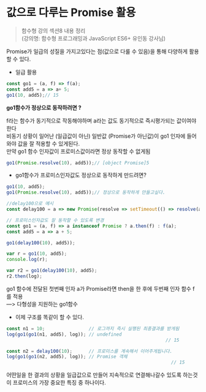 # 값으로 다루는 Promise 활용

> 함수형 강의 섹션8 내용 정리 <br/>
> (강의명: 함수형 프로그래밍과 JavaScript ES6+ 유인동 강사님)

Promise가 일급의 성질을 가지고있다는 점(값으로 다룰 수 있음)을 통해 다양하게 활용할 수 있다.

- 일급 활용

```javascript
const go1 = (a, f) => f(a);
const add5 = a => a+ 5;
go1(10, add5);// 15
```

<b>go1함수가 정상으로 동작하려면 ?</b>

f라는 함수가 동기적으로 작동해야하며 a라는 값도 동기적으로 즉시평가되는 값이여야한다<br/>
비동기 상황이 일어난 (일급값이 아닌) 일반값 (Promise가 아닌값)이 go1 인자에 들어와야 값을 잘 적용할 수 있게된다.<br/>
만약 go1 함수 인자값이 프로미스값이라면 정상 동작할 수 없게됨

```javascript
go1(Promise.resolve(10), add5));// [object Promise]5
```

- go1함수가 프로미스인자값도 정상으로 동작하게 만드려면?

```javascript
go1(10, add5);
go1(Promise.resolve(10), add5));// 정상으로 동작하게 만들고싶다.
```

```javascript
//delay100으로 예시
const delay100 = a => new Promise(resolve => setTimeout(() => resolve(a), 100));

// 프로미스인자값도 잘 동작할 수 있도록 변경
const go1 = (a, f) => a instanceof Promise ? a.then(f) : f(a);
const add5 = a => a + 5;

go1(delay100(10), add5));

var r = go1(10, add5);
console.log(r);

var r2 = go1(delay100(10), add5);
r2.then(log);
```

go1 함수에 전달된 첫번째 인자 a가 Promise라면 then을 한 후에 두번째 인자 함수 f를 적용<br/>
—> 다형성을 지원하는 go1함수

- 이제 구조를 똑같이 할 수 있다.

```javascript
const n1 = 10;                // 로그까지 즉시 실행된 최종결과를 받게됨
log(go1(go1(n1, add5), log)); // undefined
														  // 15

const n2 = delay100(10);      // 프로미스를 계속해서 이어주게됩니다.
log(go1(go1(n2, add5), log)); // Promise 객체
															// 15
```

어떤일을 한 결과의 상황을 일급값으로 만들어 지속적으로 연결해나갈수 있도록 하는것이 프로미스의 가장 중요한 특징 중 하나이다.